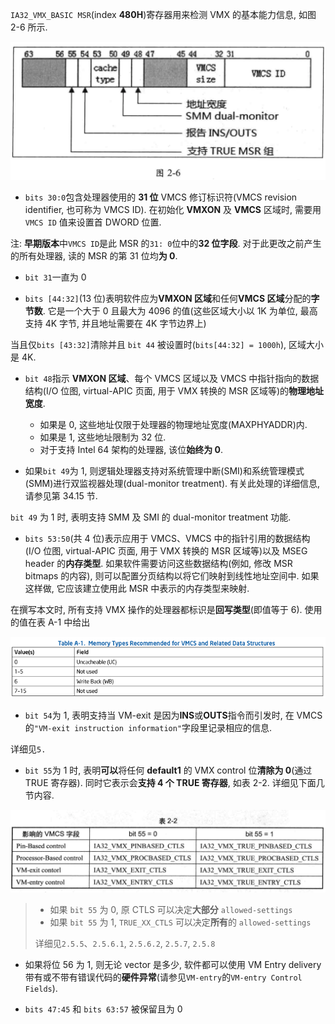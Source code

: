 
`IA32_VMX_BASIC MSR`(index **480H**)寄存器用来检测 VMX 的基本能力信息, 如图 2-6 所示.

![2020-02-24-22-27-54.png](./images/2020-02-24-22-27-54.png)

* `bits 30:0`包含处理器使用的 **31 位** VMCS 修订标识符(VMCS revision identifier, 也可称为 VMCS ID).  在初始化 **VMXON** 及 **VMCS** 区域时, 需要用 `VMCS ID` 值来设置首 DWORD 位置.

注: **早期版本**中`VMCS ID`是此 MSR 的`31: 0`位中的**32 位字段**.  对于此更改之前产生的所有处理器, 读的 MSR 的第 31 位均**为 0**.

* `bit 31`一直为 0

* `bits [44:32]`(13 位)表明软件应为**VMXON 区域**和任何**VMCS 区域**分配的**字节数**.  它是一个大于 0 且最大为 4096 的值(这些区域大小以 1K 为单位, 最高支持 4K 字节, 并且地址需要在 4K 字节边界上)

当且仅`bits [43:32]`清除并且 `bit 44` 被设置时(`bits[44:32] = 1000h`), 区域大小是 4K.

* `bit 48`指示 **VMXON 区域**、每个 VMCS 区域以及 VMCS 中指针指向的数据结构(I/O 位图, virtual-APIC 页面, 用于 VMX 转换的 MSR 区域等)的**物理地址宽度**.

  * 如果是 0, 这些地址仅限于处理器的物理地址宽度(MAXPHYADDR)内.
  * 如果是 1, 这些地址限制为 32 位.
  * 对于支持 Intel 64 架构的处理器, 该位**始终为 0**.

* 如果`bit 49`为 1, 则逻辑处理器支持对系统管理中断(SMI)和系统管理模式(SMM)进行双监视器处理(dual-monitor treatment).  有关此处理的详细信息, 请参见第 34.15 节.

`bit 49` 为 1 时, 表明支持 SMM 及 SMI 的 dual-monitor treatment 功能.

* `bits 53:50`(共 4 位)表示应用于 VMCS、VMCS 中的指针引用的数据结构(I/O 位图, virtual-APIC 页面, 用于 VMX 转换的 MSR 区域等)以及 MSEG header 的**内存类型**.  如果软件需要访问这些数据结构(例如, 修改 MSR bitmaps 的内容), 则可以配置分页结构以将它们映射到线性地址空间中. 如果这样做, 它应该建立使用此 MSR 中表示的内存类型来映射.

在撰写本文时, 所有支持 VMX 操作的处理器都标识是**回写类型**(即值等于 6).  使用的值在表 A-1 中给出

![2020-11-29-16-12-51.png](./images/2020-11-29-16-12-51.png)

* `bit 54`为 1, 表明支持当 VM-exit 是因为**INS**或**OUTS**指令而引发时, 在 VMCS 的`"VM-exit instruction information"`字段里记录相应的信息.

详细见`5.`

* `bit 55`为 1 时, 表明**可以**将任何 **default1** 的 VMX control 位**清除为 0**(通过 TRUE 寄存器). 同时它表示会**支持 4 个 TRUE 寄存器**, 如表 2-2. 详细见下面几节内容.

![2020-02-24-22-35-02.png](./images/2020-02-24-22-35-02.png)

> * 如果 `bit 55` 为 0, 原 CTLS 可以决定**大部分** `allowed-settings`
> * 如果 `bit 55` 为 1, `TRUE_XX_CTLS` 可以决定**所有**的 `allowed-settings`
>
> 详细见`2.5.5`、`2.5.6.1`, `2.5.6.2`, `2.5.7`, `2.5.8`

* 如果将位 56 为 1, 则无论 vector 是多少, 软件都可以使用 VM Entry delivery 带有或不带有错误代码的**硬件异常**(请参见`VM-entry`的`VM-entry Control Fields`).

* `bits 47:45` 和 `bits 63:57` 被保留且为 0
